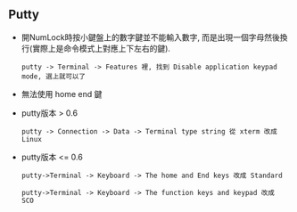 Putty
---

+ 開NumLock時按小鍵盤上的數字鍵並不能輸入數字, 而是出現一個字母然後換行(實際上是命令模式上對應上下左右的鍵).


    ```
    putty -> Terminal -> Features 裡, 找到 Disable application keypad mode, 選上就可以了
    ```


+ 無法使用 home end 鍵

- putty版本 > 0.6

    ```
    putty -> Connection -> Data -> Terminal type string 從 xterm 改成 Linux
    ```

- putty版本 <= 0.6

    ```
    putty->Terminal -> Keyboard -> The home and End keys 改成 Standard

    putty->Terminal -> Keyboard -> The function keys and keypad 改成 SCO
    ```

